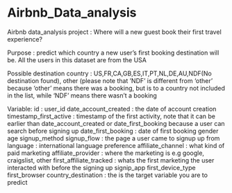 # Airbnb_Data_analysis

Airbnb data_analysis project
: Where will a new guest book their first travel experience?

Purpose : predict which country a new user’s first booking destination will be. All the users in this dataset are from the USA

Possible destination country : US,FR,CA,GB,ES,IT,PT,NL,DE,AU,NDF(No destination found), other (please note that ’NDF’ is different from ‘other’ because ‘other’ means there was a booking, but is to a country not included in the list, while ‘NDF’ means there wasn’t a booking


Variable:
id : user_id
date_account_created : the date of account creation
timestamp_first_active : timestamp of the first activity, note that it 						can be earlier than date_account_created 						or date_first_booking because a user can 						search before signing up
date_first_booking 		: date of first booking
gender
age
signup_method
signup_flow 			: the page a user came to signup up from
language 				: international language preference
affiliate_channel		: what kind of paid marketing
affiliate_provider		: where the marketing is e.g google, 							craigslist, other
first_affiliate_tracked	: whats the first marketing the user 								interacted with before the signing up
signip_app
first_device_type
first_browser
country_destination		: the is the target variable you are to predict
